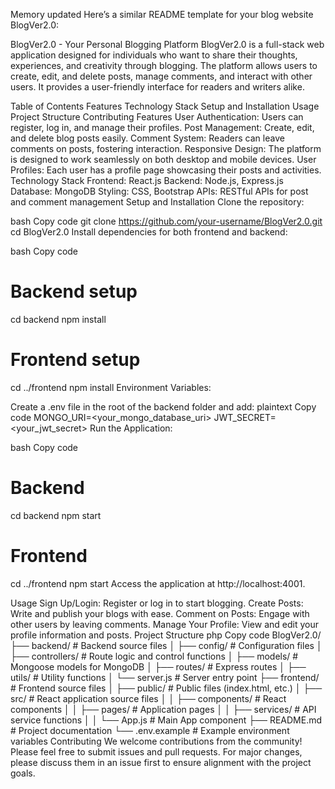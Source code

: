 
Memory updated
Here’s a similar README template for your blog website BlogVer2.0:

BlogVer2.0 - Your Personal Blogging Platform
BlogVer2.0 is a full-stack web application designed for individuals who want to share their thoughts, experiences, and creativity through blogging. The platform allows users to create, edit, and delete posts, manage comments, and interact with other users. It provides a user-friendly interface for readers and writers alike.

Table of Contents
Features
Technology Stack
Setup and Installation
Usage
Project Structure
Contributing
Features
User Authentication: Users can register, log in, and manage their profiles.
Post Management: Create, edit, and delete blog posts easily.
Comment System: Readers can leave comments on posts, fostering interaction.
Responsive Design: The platform is designed to work seamlessly on both desktop and mobile devices.
User Profiles: Each user has a profile page showcasing their posts and activities.
Technology Stack
Frontend: React.js
Backend: Node.js, Express.js
Database: MongoDB
Styling: CSS, Bootstrap
APIs: RESTful APIs for post and comment management
Setup and Installation
Clone the repository:

bash
Copy code
git clone https://github.com/your-username/BlogVer2.0.git
cd BlogVer2.0
Install dependencies for both frontend and backend:

bash
Copy code
# Backend setup
cd backend
npm install

# Frontend setup
cd ../frontend
npm install
Environment Variables:

Create a .env file in the root of the backend folder and add:
plaintext
Copy code
MONGO_URI=<your_mongo_database_uri>
JWT_SECRET=<your_jwt_secret>
Run the Application:

bash
Copy code
# Backend
cd backend
npm start

# Frontend
cd ../frontend
npm start
Access the application at http://localhost:4001.

Usage
Sign Up/Login: Register or log in to start blogging.
Create Posts: Write and publish your blogs with ease.
Comment on Posts: Engage with other users by leaving comments.
Manage Your Profile: View and edit your profile information and posts.
Project Structure
php
Copy code
BlogVer2.0/
├── backend/                # Backend source files
│   ├── config/             # Configuration files
│   ├── controllers/        # Route logic and control functions
│   ├── models/             # Mongoose models for MongoDB
│   ├── routes/             # Express routes
│   ├── utils/              # Utility functions
│   └── server.js           # Server entry point
├── frontend/               # Frontend source files
│   ├── public/             # Public files (index.html, etc.)
│   ├── src/                # React application source files
│   │   ├── components/     # React components
│   │   ├── pages/          # Application pages
│   │   ├── services/       # API service functions
│   │   └── App.js          # Main App component
├── README.md               # Project documentation
└── .env.example            # Example environment variables
Contributing
We welcome contributions from the community! Please feel free to submit issues and pull requests. For major changes, please discuss them in an issue first to ensure alignment with the project goals.

